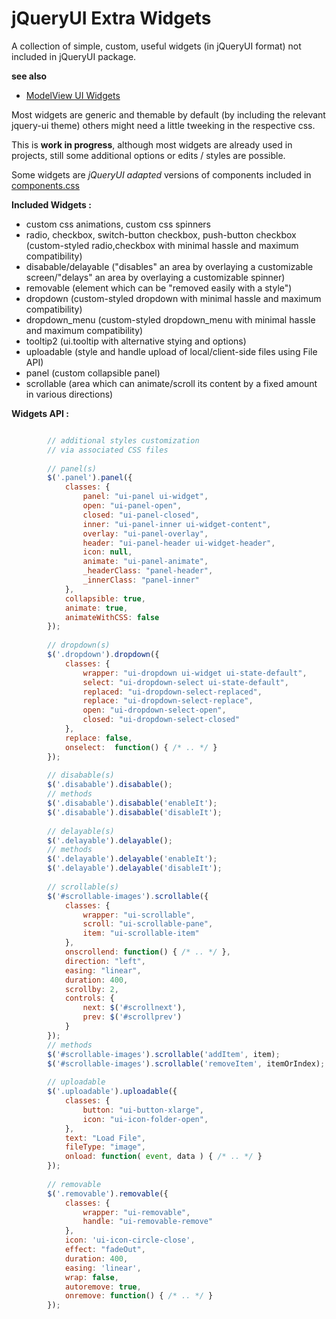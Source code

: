 jQueryUI Extra Widgets
======================

A collection of simple, custom, useful widgets (in jQueryUI format) not included in jQueryUI package.

**see also** 
* [ModelView UI Widgets](https://github.com/foo123/modelview-widgets)


Most widgets are generic and themable by default (by including the relevant jquery-ui theme)
others might need a little tweeking in the respective css.

This is **work in progress**, although most widgets are already used in projects,
still some additional options or edits / styles are possible.


Some widgets are *jQueryUI adapted* versions of components 
included in [components.css](https://github.com/foo123/components.css)


**Included Widgets :**

* custom css animations, custom css spinners
* radio, checkbox, switch-button checkbox, push-button checkbox  (custom-styled radio,checkbox with minimal hassle and maximum compatibility)
* disabable/delayable  ("disables" an area by overlaying a customizable screen/"delays" an area by overlaying a customizable spinner)
* removable  (element which can be "removed easily with a style")
* dropdown  (custom-styled dropdown with minimal hassle and maximum compatibility)
* dropdown_menu  (custom-styled dropdown_menu with minimal hassle and maximum compatibility)
* tooltip2  (ui.tooltip with alternative stying and options)
* uploadable  (style and handle upload of local/client-side files using File API)
* panel    (custom collapsible panel)
* scrollable  (area which can animate/scroll its content by a fixed amount in various directions)


**Widgets API :**

```javascript

        // additional styles customization
        // via associated CSS files
        
        // panel(s)
        $('.panel').panel({
            classes: {
                panel: "ui-panel ui-widget",
                open: "ui-panel-open",
                closed: "ui-panel-closed",
                inner: "ui-panel-inner ui-widget-content",
                overlay: "ui-panel-overlay",
                header: "ui-panel-header ui-widget-header",
                icon: null,
                animate: "ui-panel-animate",
                _headerClass: "panel-header",
                _innerClass: "panel-inner"
            },
            collapsible: true,
            animate: true,
            animateWithCSS: false
        });
        
        // dropdown(s)
        $('.dropdown').dropdown({
            classes: {
                wrapper: "ui-dropdown ui-widget ui-state-default",
                select: "ui-dropdown-select ui-state-default",
                replaced: "ui-dropdown-select-replaced",
                replace: "ui-dropdown-select-replace",
                open: "ui-dropdown-select-open",
                closed: "ui-dropdown-select-closed"
            },
            replace: false,
            onselect:  function() { /* .. */ }
        });
        
        // disabable(s)
        $('.disabable').disabable();
        // methods
        $('.disabable').disabable('enableIt');
        $('.disabable').disabable('disableIt');
        
        // delayable(s)
        $('.delayable').delayable();
        // methods
        $('.delayable').delayable('enableIt');
        $('.delayable').delayable('disableIt');
        
        // scrollable(s)
        $('#scrollable-images').scrollable({
            classes: {
                wrapper: "ui-scrollable",
                scroll: "ui-scrollable-pane",
                item: "ui-scrollable-item"
            },
            onscrollend: function() { /* .. */ },
            direction: "left",
            easing: "linear",
            duration: 400,
            scrollby: 2,
            controls: {
                next: $('#scrollnext'),
                prev: $('#scrollprev')
            }
        });
        // methods
        $('#scrollable-images').scrollable('addItem', item);
        $('#scrollable-images').scrollable('removeItem', itemOrIndex);
        
        // uploadable
        $('.uploadable').uploadable({
            classes: {
                button: "ui-button-xlarge",
                icon: "ui-icon-folder-open",
            },
            text: "Load File",
            fileType: "image",
            onload: function( event, data ) { /* .. */ }
        });
        
        // removable
        $('.removable').removable({
            classes: {
                wrapper: "ui-removable",
                handle: "ui-removable-remove"
            },
            icon: 'ui-icon-circle-close',
            effect: "fadeOut",
            duration: 400,
            easing: 'linear',
            wrap: false,
            autoremove: true,
            onremove: function() { /* .. */ }
        });

```